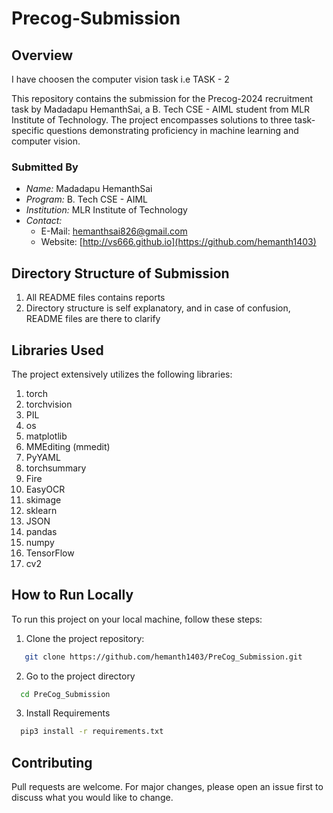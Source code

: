 # Precog-Submission

## Overview

I have choosen the computer vision task i.e TASK - 2

This repository contains the submission for the Precog-2024 recruitment task by Madadapu HemanthSai, a B. Tech CSE - AIML student from MLR Institute of Technology. The project encompasses solutions to three task-specific questions demonstrating proficiency in machine learning and computer vision.

### Submitted By

- _Name:_ Madadapu HemanthSai
- _Program:_ B. Tech CSE - AIML
- _Institution:_ MLR Institute of Technology
- _Contact:_
  - E-Mail: hemanthsai826@gmail.com
  - Website: [http://vs666.github.io](https://github.com/hemanth1403)

## Directory Structure of Submission

1. All README files contains reports
2. Directory structure is self explanatory, and in case of confusion, README files are there to clarify

## Libraries Used

The project extensively utilizes the following libraries:

1. torch
2. torchvision
3. PIL
4. os
5. matplotlib
6. MMEditing (mmedit)
7. PyYAML
8. torchsummary
9. Fire
10. EasyOCR
11. skimage
12. sklearn
13. JSON
14. pandas
15. numpy
16. TensorFlow
17. cv2

## How to Run Locally

To run this project on your local machine, follow these steps:

1. Clone the project repository:

```bash
   git clone https://github.com/hemanth1403/PreCog_Submission.git
```

2. Go to the project directory

```bash
  cd PreCog_Submission
```

3. Install Requirements

```bash
  pip3 install -r requirements.txt
```

## Contributing

Pull requests are welcome. For major changes, please open an issue first
to discuss what you would like to change.
